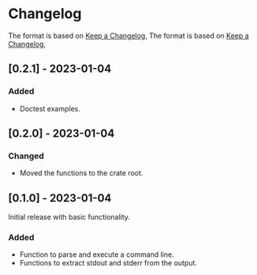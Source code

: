 # Changelog

The format is based on [Keep a Changelog](https://keepachangelog.com/en/1.0.0/),
The format is based on [Keep a Changelog](https://keepachangelog.com/en/1.0.0/),

## [0.2.1] - 2023-01-04

### Added

- Doctest examples.

## [0.2.0] - 2023-01-04

### Changed

- Moved the functions to the crate root.

## [0.1.0] - 2023-01-04

Initial release with basic functionality.

### Added

- Function to parse and execute a command line.
- Functions to extract stdout and stderr from the output.
